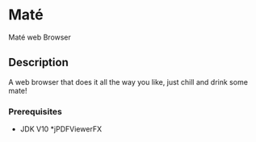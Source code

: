 # Maté
Maté web Browser

## Description
A web browser that does it all the way you like, just chill and drink some mate!

### Prerequisites
* JDK V10
*jPDFViewerFX